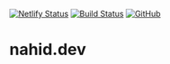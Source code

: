 [![Netlify Status](https://api.netlify.com/api/v1/badges/0a94e580-d716-4b66-8f1b-c1c54db7a6cf/deploy-status)](https://www.netlify.com/docs/continuous-deployment/) [![Build Status](https://travis-ci.com/nfmohit-wpmudev/nahid.dev.svg?branch=master)](https://travis-ci.com/nfmohit-wpmudev/nahid.dev) [![GitHub](https://img.shields.io/github/license/nfmohit-wpmudev/nahid.dev)](https://opensource.org/licenses/MIT)
# nahid.dev
